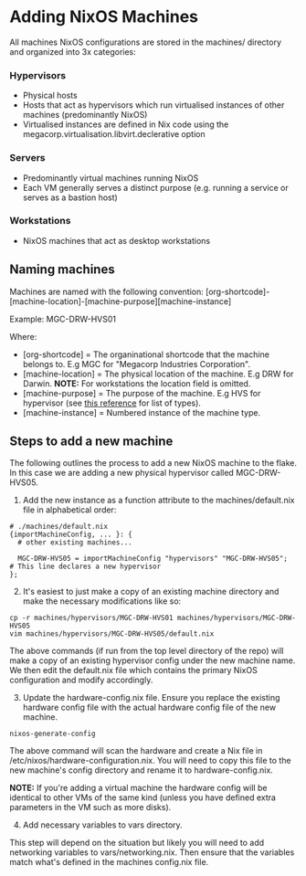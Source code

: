 # Adding NixOS Machines
All machines NixOS configurations are stored in the machines/ directory and organized into 3x categories:

### Hypervisors
- Physical hosts
- Hosts that act as hypervisors which run virtualised instances of other machines (predominantly NixOS)
- Virtualised instances are defined in Nix code using the megacorp.virtualisation.libvirt.declerative option

### Servers
- Predominantly virtual machines running NixOS
- Each VM generally serves a distinct purpose (e.g. running a service or serves as a bastion host)

### Workstations
- NixOS machines that act as desktop workstations

## Naming machines
Machines are named with the following convention:
[org-shortcode]-[machine-location]-[machine-purpose][machine-instance]

Example: MGC-DRW-HVS01

Where:
- [org-shortcode] = The organinational shortcode that the machine belongs to. E.g MGC for "Megacorp Industries Corporation".
- [machine-location] = The physical location of the machine. E.g DRW for Darwin. **NOTE:** For workstations the location field is omitted.
- [machine-purpose] = The purpose of the machine. E.g HVS for hypervisor (see [this reference](https://github.com/rapture-mc/mgc-nixos/blob/docs/machine-types.md) for list of types).
- [machine-instance] = Numbered instance of the machine type.

## Steps to add a new machine

The following outlines the process to add a new NixOS machine to the flake. In this case we are adding a new physical hypervisor called MGC-DRW-HVS05.

1. Add the new instance as a function attribute to the machines/default.nix file in alphabetical order:
```
# ./machines/default.nix
{importMachineConfig, ... }: {
  # other existing machines...

  MGC-DRW-HVS05 = importMachineConfig "hypervisors" "MGC-DRW-HVS05";  # This line declares a new hypervisor
};
```

2. It's easiest to just make a copy of an existing machine directory and make the necessary modifications like so:
```
cp -r machines/hypervisors/MGC-DRW-HVS01 machines/hypervisors/MGC-DRW-HVS05
vim machines/hypervisors/MGC-DRW-HVS05/default.nix
```

The above commands (if run from the top level directory of the repo) will make a copy of an existing hypervisor config under the new machine name.
We then edit the default.nix file which contains the primary NixOS configuration and modify accordingly.

3. Update the hardware-config.nix file. Ensure you replace the existing hardware config file with the actual hardware config file of the new machine.
```
nixos-generate-config
```

The above command will scan the hardware and create a Nix file in /etc/nixos/hardware-configuration.nix.
You will need to copy this file to the new machine's config directory and rename it to hardware-config.nix.

**NOTE:** If you're adding a virtual machine the hardware config will be identical to other VMs of the same kind (unless you have defined extra parameters in the VM such as more disks).

4. Add necessary variables to vars directory.

This step will depend on the situation but likely you will need to add networking variables to vars/networking.nix.
Then ensure that the variables match what's defined in the machines config.nix file.
